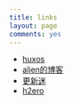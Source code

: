 ```yaml
---
title: links
layout: page
comments: yes
---
```


+ [huxos](http://blog.huxos.org/)
+ [alien的博客](http://alienblog.net/)
+ [更新迷](http://www.54luren.com/)
+ [h2ero](http://blog.h2ero.cn/)
